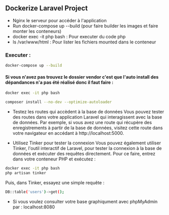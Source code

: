 
## Dockerize Laravel Project
 - Nginx le serveur pour accéder à l'application
 - Run docker-compose up --build (pour faire builder les images et faire monter les conteneurs)
 - docker exec -it php bash : Pour executer du code php 
 - ls /var/www/html : Pour lister les fichiers mounted dans le conteneur 

### Executer :
```bash
docker-compose up --build
```

#### Si vous n'avez pas trouvez le dossier vendor c'est que l'auto install des dépandances n'a pas été réalisé donc il faut faire :

```bash
docker exec -it php bash

composer install --no-dev --optimize-autoloader
```


* Testez les routes qui accèdent à la base de données
Vous pouvez tester des routes dans votre application Laravel qui interagissent avec la base de données. Par exemple, si vous avez une route qui récupère des enregistrements à partir de la base de données, visitez cette route dans votre navigateur en accédant à 
http://localhost:5000.

* Utilisez Tinker pour tester la connexion
Vous pouvez également utiliser Tinker, l'outil interactif de Laravel, pour tester la connexion à la base de données et exécuter des requêtes directement. Pour ce faire, entrez dans votre conteneur PHP et exécutez :

```bash
docker exec -it php bash
php artisan tinker
```
Puis, dans Tinker, essayez une simple requête :

```bash
DB::table('users')->get();
```
* Si vous voulez consulter votre base graphiqument avec phpMyAdmin par : localhost:8080


 
 